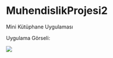 # MuhendislikProjesi2
Mini Kütüphane Uygulaması

Uygulama Görseli:

<a href="https://hizliresim.com/oO9mbk"><img src="https://i.hizliresim.com/oO9mbk.png"></a>

